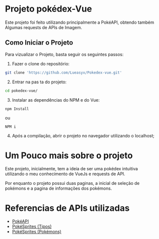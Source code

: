 # Projeto pokédex-Vue

Este projeto foi feito utilizando principalmente a PokéAPI, obtendo também Algumas requests de APIs de Imagem.

## Como Iniciar o Projeto

Para vizualizar o Projeto, basta seguir os seguintes passos:

1. Fazer o clone do repositório:

```sh
git clone 'https://github.com/Lueasyx/Pokedex-vue.git'
```

2. Entrar na pas ta do projeto:

```sh
cd pokedex-vue/
```

3. Instalar as dependências do NPM e do Vue:

```sh
npm Install
```
ou
```
NPM i
```

4. Após a compilação, abrir o projeto no navegador utilizando o localhost;

# Um Pouco mais sobre o projeto

Este projeto, inicialmente, tem a ideia de ser uma pokédex intuitiva utilizando o meu conhecimento de VueJs e requests de API.

Por enquanto o projeto possui duas paginas, a inicial de seleção de pokémons e a pagina de informações dos pokémons.

# Referencias de APIs utilizadas

- [PokéAPI](https://pokeapi.co/)
- [PokéSprites (Tipos)](https://msikma.github.io/pokesprite/overview/misc.html#type-logos)
- [PokéSprites (Pokémons)](https://github.com/PokeAPI/sprites)

